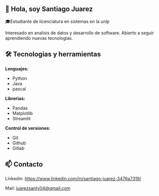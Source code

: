 ## 👋 Hola, soy Santiago Juarez

🎓Estudiante de licenciatura en sistemas en la unlp

Interesado en analisis de datos y desarrollo de software. Abierto a seguir aprendiendo nuevas tecnologias.

## 🛠 Tecnologias y herramientas

**Lenguajes:** 
- Python
- Java
- pascal

**Librerias:**
- Pandas
- Matplotlib
- Streamlit

**Control de versiones:**
- Git
- Github
- Gitlab

## 📫 Contacto

Linkedin: https://www.linkedin.com/in/santiago-juarez-3476a7319/

Mail: juarezsanty04@gmail.com
